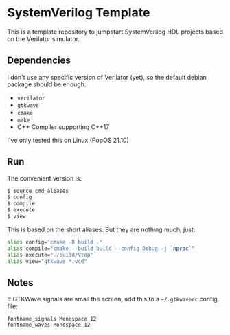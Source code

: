 # SystemVerilog Template
This is a template repository to jumpstart SystemVerilog HDL projects based 
on the Verilator simulator.

## Dependencies
I don't use any specific version of Verilator (yet), so the default debian package should be enough.
 - `verilator`
 - `gtkwave`
 - `cmake`
 - `make`
 - C++ Compiler supporting C++17

I've only tested this on Linux (PopOS 21.10)

## Run
The convenient version is:
```bash
$ source cmd_aliases
$ config
$ compile
$ execute
$ view
```

This is based on the short aliases. But they are nothing much, just:
```bash
alias config="cmake -B build ."
alias compile="cmake --build build --config Debug -j `nproc`"
alias execute="./build/Vtop"
alias view="gtkwave *.vcd"
```

## Notes
If GTKWave signals are small the screen, add this to a `~/.gtkwaverc` config file:
```
fontname_signals Monospace 12
fontname_waves Monospace 12
```

